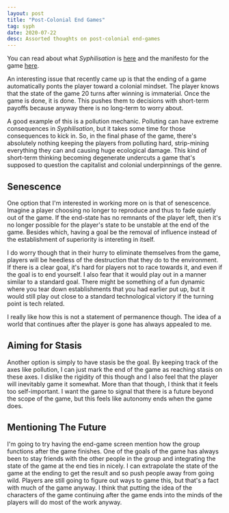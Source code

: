 ```yaml
---
layout: post
title: "Post-Colonial End Games"
tag: syph
date: 2020-07-22
desc: Assorted thoughts on post-colonial end-games
---
```



You can read about what *Syphilisation* is [here](/blog/syph/announce) and the manifesto for the game [here](/blog/syph/newManifesto).


An interesting issue that recently came up is that the ending of a game automatically ponts the player toward a colonial mindset. The player knows that the state of the game 20 turns after winning is immaterial. Once the game is done, it is done. This pushes them to decisions with short-term payoffs because anyway there is no long-term to worry about.


A good example of this is a pollution mechanic. Polluting can have extreme consequences in *Syphilisation*, but it takes some time for those consequences to kick in. So, in the final phase of the game, there's absolutely nothing keeping the players from polluting hard, strip-mining everything they can and causing huge ecological damage. This kind of short-term thinking becoming degenerate undercuts a game that's supposed to question the capitalist and colonial underpinnings of the genre.

## Senescence

One option that I'm interested in working more on is that of senescence. Imagine a player choosing no longer to reproduce and thus to fade quietly out of the game. If the end-state has no remnants of the player left, then it's no longer possible for the player's state to be unstable at the end of the game. Besides which, having a goal be the removal of influence instead of the establishment of superiority is intereting in itself.


I do worry though that in their hurry to eliminate themselves from the game, players will be heedless of the destruction that they do to the environment. If there is a clear goal, it's hard for players not to race towards it, and even if the goal is to end yourself. I also fear that it would play out in a manner similar to a standard goal. There might be something of a fun dynamic where you tear down establishments that you had earlier put up, but it would still play out close to a standard technological victory if the turning point is tech related.


I really like how this is not a statement of permanence though. The idea of a world that continues after the player is gone has always appealed to me.

## Aiming for Stasis

Another option is simply to have stasis be the goal. By keeping track of the axes like pollution, I can just mark the end of the game as reaching stasis on these axes. I dislike the rigidity of this though and I also feel that the player will inevitably game it somewhat. More than that though, I think that it feels too self-important. I want the game to signal that there is a future beyond the scope of the game, but this feels like autonomy ends when the game does.

## Mentioning The Future

I'm going to try having the end-game screen mention how the group functions after the game finishes. One of the goals of the game has always been to stay friends with the other people in the group and integrating the state of the game at the end ties in nicely. I can extrapolate the state of the game at the ending to get the result and so push people away from going wild. Players are still going to figure out ways to game this, but that's a fact with much of the game anyway. I think that putting the idea of the characters of the game continuing after the game ends into the minds of the players will do most of the work anyway.

